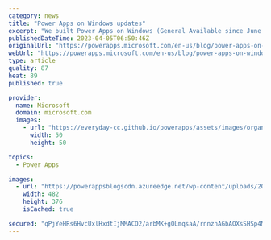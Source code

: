 ```yaml
---
category: news
title: "Power Apps on Windows updates"
excerpt: "We built Power Apps on Windows (General Available since June 2022) so that your apps can take advantage of advanced device capabilities and offline support from your PC or tablet. We&#8217;ve added some great new features that we&#8217;d like to share with you. What&#8217;s new? Recent and pinned apps."
publishedDateTime: 2023-04-05T06:50:46Z
originalUrl: "https://powerapps.microsoft.com/en-us/blog/power-apps-on-windows-updates/"
webUrl: "https://powerapps.microsoft.com/en-us/blog/power-apps-on-windows-updates/"
type: article
quality: 87
heat: 89
published: true

provider:
  name: Microsoft
  domain: microsoft.com
  images:
    - url: "https://everyday-cc.github.io/powerapps/assets/images/organizations/microsoft.com-50x50.jpg"
      width: 50
      height: 50

topics:
  - Power Apps

images:
  - url: "https://powerappsblogscdn.azureedge.net/wp-content/uploads/2023/01/Windows-jump-list-1.png"
    width: 482
    height: 376
    isCached: true

secured: "qPjYeHRs6HvcUxlHxdtIjMMACO2/arbMK+gOLmqsaA/rnnznAGbAOXsSHSp4MbkDoh9r3pOAd2APmQ4tSywU2afjln1LjAJYNcxlnrpNgL6Nf2PnzhNJiQ9677sKA1ZGA2iIGFbu7CZB7KMm6ZJVP+0/SpiuLHolDuFoQ0bBk7dvpD3WY6ylL6zMOKprUHYFlPshPvbXkzFEddNbp8aF+O5AHTzEhERtFkrbWgPHcIbAMBtNPWMIPYC2sUQj074ounsBEa9IrZZGeIIAn7whkhi/qeCKDy5RQ7hGt6NdOAaMOcZjABvayW9mMt3TDKsJOB/G9NNBrXR7MV43W9DI1p9hPyJ6G/OYBGSmBFPDXxU=;rykrM7xgHQsuicQNY4TJKQ=="
---
```


